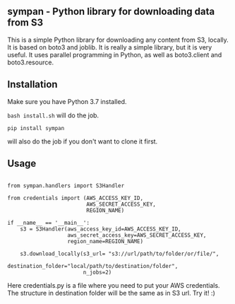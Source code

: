## sympan - Python library for downloading data from S3

This is a simple Python library for downloading any content from S3, locally.
It is based on boto3 and joblib. It is really a simple library,
but it is very useful. It uses parallel programming in Python,
as well as boto3.client and boto3.resource. 

## Installation
Make sure you have Python 3.7 installed.

```bash install.sh``` will do the job.

```
pip install sympan

```

will also do the job if you don't want to clone it first.



## Usage


```

from sympan.handlers import S3Handler

from credentials import (AWS_ACCESS_KEY_ID,
                         AWS_SECRET_ACCESS_KEY,
                         REGION_NAME)

if __name__ == '__main__':
    s3 = S3Handler(aws_access_key_id=AWS_ACCESS_KEY_ID,
                   aws_secret_access_key=AWS_SECRET_ACCESS_KEY,
                   region_name=REGION_NAME)

    s3.download_locally(s3_url= "s3://url/path/to/folder/or/file/",
                        destination_folder="local/path/to/destination/folder",
                        n_jobs=2)
```
Here credentials.py is a file where you 
need to put your AWS credentials. The structure in 
destination folder will be the same as in S3 url. Try it! :) 